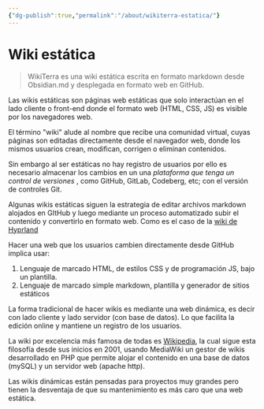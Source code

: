 ```yaml
---
{"dg-publish":true,"permalink":"/about/wikiterra-estatica/"}
---
```



# Wiki estática

> WikiTerra es una wiki estática escrita en formato markdown desde Obsidian.md y desplegada en formato web en GitHub.

Las wikis estáticas son páginas web estáticas que solo interactúan en el lado cliente o front-end donde el formato web (HTML, CSS, JS) es visible por los navegadores web. 

El término "wiki" alude al nombre que recibe una comunidad virtual, cuyas páginas son editadas directamente desde el navegador web, donde los mismos usuarios crean, modifican, corrigen o eliminan contenidos.

Sin embargo al ser estáticas no hay registro de usuarios por ello es necesario almacenar los cambios en un una *plataforma que tenga un control de versiones* , como GitHub, GitLab, Codeberg, etc; con el versión de controles Git.

Algunas wikis estáticas siguen la estrategia de editar archivos markdown alojados en GItHub y luego mediante un proceso automatizado subir el contenido y convertirlo en formato web. Como es el caso de la [wiki de Hyprland](https://wiki.hyprland.org/)

Hacer una web que los usuarios cambien directamente desde GitHub implica usar:
1. Lenguaje de marcado HTML, de estilos CSS y de programación JS, bajo un plantilla. 
2. Lenguaje de marcado simple markdown, plantilla y generador de sitios estáticos

La forma tradicional de hacer wikis es mediante una web dinámica, es decir 
con lado cliente y lado servidor (con base de datos). Lo que facilita la edición online y mantiene un registro de los usuarios. 

La wiki por excelencia más famosa de todas es [Wikipedia](https://wikipedia.org/), la cual sigue esta filosofía desde sus inicios en 2001, usando MediaWiki un gestor de wikis desarrollado en PHP que permite alojar el contenido en una base de datos (mySQL) y un servidor web (apache http).

Las wikis dinámicas están pensadas para proyectos muy grandes pero tienen la desventaja de que su mantenimiento es más caro que una web estática.
